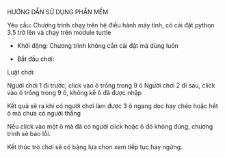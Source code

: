 ﻿
HƯỚNG DẪN SỬ DỤNG PHẦN MỀM

Yêu cầu: Chương trình chạy trên hệ điều hành máy tính, có cài đặt python 3.5 trở lên và chạy trên module turtle

- Khởi động: Chương trình không cần cài đặt mà dùng luôn

- Bắt đầu chơi:

Luật chơi:

Người chơi 1 đi trước, click vào ô trống trong 9 ô
Người chơi 2 đi sau, click vào ô trống trong 9 ô, không kể ô đã được nhập

Kết quả sẽ ra khi có người chơi làm được 3 ô ngang dọc hay chéo hoặc hết ô mà chưa có người thắng

Nếu click vào một ô mà đã có người click hoặc ô đó không đúng, chương trình sẽ báo lỗi.

Kết thúc trò chơi sẽ có bảng lựa chọn xem tiếp tục hay ngừng.